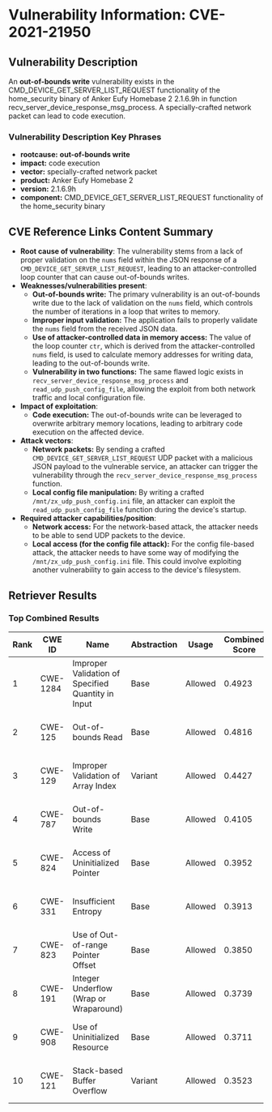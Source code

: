 # Vulnerability Information: CVE-2021-21950

## Vulnerability Description
An **out-of-bounds write** vulnerability exists in the CMD_DEVICE_GET_SERVER_LIST_REQUEST functionality of the home_security binary of Anker Eufy Homebase 2 2.1.6.9h in function recv_server_device_response_msg_process. A specially-crafted network packet can lead to code execution.

### Vulnerability Description Key Phrases
- **rootcause:** **out-of-bounds write**
- **impact:** code execution
- **vector:** specially-crafted network packet
- **product:** Anker Eufy Homebase 2
- **version:** 2.1.6.9h
- **component:** CMD_DEVICE_GET_SERVER_LIST_REQUEST functionality of the home_security binary

## CVE Reference Links Content Summary
- **Root cause of vulnerability**: The vulnerability stems from a lack of proper validation on the `nums` field within the JSON response of a `CMD_DEVICE_GET_SERVER_LIST_REQUEST`, leading to an attacker-controlled loop counter that can cause out-of-bounds writes.
- **Weaknesses/vulnerabilities present**:
  - **Out-of-bounds write:** The primary vulnerability is an out-of-bounds write due to the lack of validation on the `nums` field, which controls the number of iterations in a loop that writes to memory.
  - **Improper input validation:** The application fails to properly validate the `nums` field from the received JSON data.
  - **Use of attacker-controlled data in memory access:** The value of the loop counter `ctr`, which is derived from the attacker-controlled `nums` field, is used to calculate memory addresses for writing data, leading to the out-of-bounds write.
  - **Vulnerability in two functions:** The same flawed logic exists in `recv_server_device_response_msg_process` and `read_udp_push_config_file`, allowing the exploit from both network traffic and local configuration file.
- **Impact of exploitation**:
  - **Code execution:** The out-of-bounds write can be leveraged to overwrite arbitrary memory locations, leading to arbitrary code execution on the affected device.
- **Attack vectors**:
  - **Network packets:** By sending a crafted `CMD_DEVICE_GET_SERVER_LIST_REQUEST` UDP packet with a malicious JSON payload to the vulnerable service, an attacker can trigger the vulnerability through the `recv_server_device_response_msg_process` function.
  - **Local config file manipulation:** By writing a crafted `/mnt/zx_udp_push_config.ini` file, an attacker can exploit the `read_udp_push_config_file` function during the device's startup.
- **Required attacker capabilities/position**:
  - **Network access:** For the network-based attack, the attacker needs to be able to send UDP packets to the device.
  - **Local access (for the config file attack):** For the config file-based attack, the attacker needs to have some way of modifying the `/mnt/zx_udp_push_config.ini` file. This could involve exploiting another vulnerability to gain access to the device's filesystem.

## Retriever Results

### Top Combined Results

| Rank | CWE ID | Name | Abstraction | Usage | Combined Score | Retrievers | Individual Scores |
|------|--------|------|-------------|-------|---------------|------------|-------------------|
| 1 | CWE-1284 | Improper Validation of Specified Quantity in Input | Base | Allowed | 0.4923 | sparse, graph | sparse: 0.236, graph: 1.000 |
| 2 | CWE-125 | Out-of-bounds Read | Base | Allowed | 0.4816 | sparse, graph | sparse: 0.217, graph: 1.000 |
| 3 | CWE-129 | Improper Validation of Array Index | Variant | Allowed | 0.4427 | sparse, graph | sparse: 0.213, graph: 1.000 |
| 4 | CWE-787 | Out-of-bounds Write | Base | Allowed | 0.4105 | sparse, graph | sparse: 0.209, graph: 0.813 |
| 5 | CWE-824 | Access of Uninitialized Pointer | Base | Allowed | 0.3952 | sparse, graph | sparse: 0.198, graph: 0.789 |
| 6 | CWE-331 | Insufficient Entropy | Base | Allowed | 0.3913 | sparse, graph | sparse: 0.211, graph: 0.757 |
| 7 | CWE-823 | Use of Out-of-range Pointer Offset | Base | Allowed | 0.3850 | sparse, graph | sparse: 0.180, graph: 0.789 |
| 8 | CWE-191 | Integer Underflow (Wrap or Wraparound) | Base | Allowed | 0.3739 | dense, sparse | dense: 0.531, sparse: 0.189 |
| 9 | CWE-908 | Use of Uninitialized Resource | Base | Allowed | 0.3711 | dense, sparse | dense: 0.532, sparse: 0.183 |
| 10 | CWE-121 | Stack-based Buffer Overflow | Variant | Allowed | 0.3523 | dense, sparse | dense: 0.553, sparse: 0.183 |

